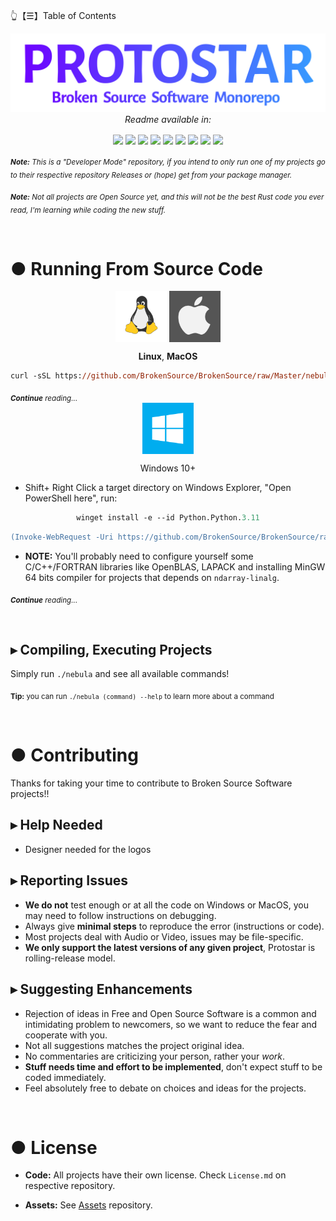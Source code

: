 👆【☰】Table of Contents

<div align="center">
  <img src="https://github.com/BrokenSource/Assets/raw/Master/Logos/Protostar.png" onerror="this.src='../Assets/Logos/Protostar.svg'"/>
  <i>Readme available in:</i>

  <!-- Preferably order in number of speakers: EN, CN, IN, ES, FR, RU, PT, JP, DE -->
  <!-- You must add "Translations are community Driven, BrokenSource official language is English and Portuguese, we don't take responsibility for innacuracies" -->

  <a href="Readme.md">   <img src="https://hatscripts.github.io/circle-flags/flags/us.svg" style="vertical-align: middle;" width="50"></a>
  <a href="Readme-cn.md"><img src="https://hatscripts.github.io/circle-flags/flags/cn.svg" style="vertical-align: middle;" width="30"></a>
  <a href="Readme-in.md"><img src="https://hatscripts.github.io/circle-flags/flags/in.svg" style="vertical-align: middle;" width="30"></a>
  <a href="Readme-es.md"><img src="https://hatscripts.github.io/circle-flags/flags/es.svg" style="vertical-align: middle;" width="30"></a>
  <a href="Readme-fr.md"><img src="https://hatscripts.github.io/circle-flags/flags/fr.svg" style="vertical-align: middle;" width="30"></a>
  <a href="Readme-ru.md"><img src="https://hatscripts.github.io/circle-flags/flags/ru.svg" style="vertical-align: middle;" width="30"></a>
  <a href="Readme-pt.md"><img src="https://hatscripts.github.io/circle-flags/flags/br.svg" style="vertical-align: middle;" width="50"></a>
  <a href="Readme-jp.md"><img src="https://hatscripts.github.io/circle-flags/flags/jp.svg" style="vertical-align: middle;" width="30"></a>
  <a href="Readme-de.md"><img src="https://hatscripts.github.io/circle-flags/flags/de.svg" style="vertical-align: middle;" width="30"></a>
</div>

<sub><i><b>Note:</b> This is a "Developer Mode" repository, if you intend to only run one of my projects go to their respective repository Releases or (hope) get from your package manager.</i></sub>

<sub><i><b>Note:</b> Not all projects are Open Source yet, and this will not be the best Rust code you ever read, I'm learning while coding the new stuff.</i></sub>



<br>

<!-- # # # # # # # # # # # # # # # # # # # # # # # # # # # # # # # # # # # # # # # # # # # # # # # # # # # # # # # # # # -->
# ● Running From Source Code

<div align="center">
  <img src="https://raw.githubusercontent.com/edent/SuperTinyIcons/master/images/svg/linux.svg" style="vertical-align: middle;" width="82">
  <img src="https://raw.githubusercontent.com/edent/SuperTinyIcons/master/images/svg/apple.svg" style="vertical-align: middle;" width="82">

  **Linux**, **MacOS**
</div>

<div align="center">

  ```ps
  curl -sSL https://github.com/BrokenSource/BrokenSource/raw/Master/nebula | python
  ```
</div>
<sub><i><b>Continue</b> reading...</i></sub>



<div align="center">
  <img src="https://raw.githubusercontent.com/edent/SuperTinyIcons/master/images/svg/windows.svg" style="vertical-align: middle;" width="82">

  Windows 10+
</div>
<p>

- Shift+ Right Click a target directory on Windows Explorer, "Open PowerShell here", run:

<div align="center">

  ```ps
  winget install -e --id Python.Python.3.11
  ```
  ```ps
  (Invoke-WebRequest -Uri https://github.com/BrokenSource/BrokenSource/raw/Master/nebula -UseBasicParsing).Content | python -
  ```
</div>

- **NOTE:** You'll probably need to configure yourself some C/C++/FORTRAN libraries like OpenBLAS, LAPACK and installing MinGW 64 bits compiler for projects that depends on `ndarray-linalg`.

<sub><i><b>Continue</b> reading...</i></sub>



<br>

## ▸ Compiling, Executing Projects
Simply run `./nebula` and see all available commands!

<sub><b>Tip:</b> you can run `./nebula (command) --help` to learn more about a command</sub>


<br>

# ● Contributing
Thanks for taking your time to contribute to Broken Source Software projects!!

## ▸ Help Needed
- Designer needed for the logos

## ▸ Reporting Issues
- **We do not** test enough or at all the code on Windows or MacOS, you may need to follow instructions on debugging.
- Always give **minimal steps** to reproduce the error (instructions or code).
- Most projects deal with Audio or Video, issues may be file-specific.
- **We only support the latest versions of any given project**, Protostar is rolling-release model.

## ▸ Suggesting Enhancements
- Rejection of ideas in Free and Open Source Software is a common and intimidating problem to newcomers, so we want to reduce the fear and cooperate with you.
- Not all suggestions matches the project original idea.
- No commentaries are criticizing your person, rather your *work*.
- **Stuff needs time and effort to be implemented**, don't expect stuff to be coded immediately.
- Feel absolutely free to debate on choices and ideas for the projects.



<br>

# ● License
- **Code:**  All projects have their own license. Check `License.md` on respective repository.

- **Assets:** See [Assets](https://github.com/BrokenSource/Assets) repository.
